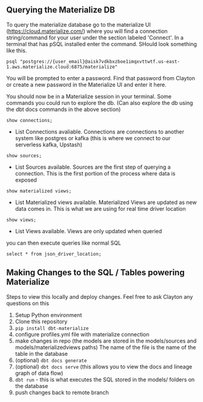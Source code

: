 ## Querying the Materialize DB
To query the materialize database go to the materialize UI (https://cloud.materialize.com/) where you will find a connection string/command for your user under the section labeled 'Connect'. In a terminal that has pSQL installed enter the command. SHould look something like this. 

```psql "postgres://{user_email}@aisk7vdkbxzboe1imqxvttwtf.us-east-1.aws.materialize.cloud:6875/materialize"```

You will be prompted to enter a password. Find that password from Clayton or create a new password in the Materialize UI and enter it here.

You should now be in a Materialize session in your terminal. Some commands you could run to explore the db. (Can also explore the db using the dbt docs commands in the above section)

```show connections;```
- List Connections avaliable. Connections are connections to another system like postgres or kafka (this is where we connect to our serverless kafka, Upstash)

```show sources;```
- List Sources available. Sources are the first step of querying a connection. This is the first portion of the process where data is exposed

```show materialized views;```
- List Materialized views available. Materialized Views are updated as new data comes in. This is what we are using for real time driver location

```show views;```
- List Views available. Views are only updated when queried

you can then execute queries like normal SQL

```select * from json_driver_location;```



## Making Changes to the SQL / Tables powering Materialize
Steps to view this locally and deploy changes. Feel free to ask Clayton any questions on this

1. Setup Python environment
2. Clone this repository
3. ```pip install dbt-materialize```
4. configure profiles.yml file with materialize connection
5. make changes in repo (the models are stored in the models/sources and models/materializedviews paths)
    The name of the file is the name of the table in the database
7. (optional) ```dbt docs generate```
8. (optional) ```dbt docs serve``` (this allows you to view the docs and lineage graph of data flow)
9. ```dbt run``` - this is what executes the SQL stored in the models/ folders on the database
10. push changes back to remote branch
